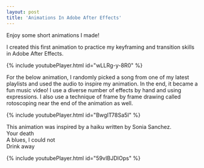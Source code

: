 ```yaml
---
layout: post
title: 'Animations In Adobe After Effects'
---
```


Enjoy some short animations I made!

I created this first animation to practice my keyframing and transition skills in Adobe After Effects.

{% include youtubePlayer.html id="wLLRg-y-8R0" %}
<br>


For the below animation, I randomly picked a song from one of my latest playlists and used the audio to inspire my animation. In the end, it became a fun music video! I use a diverse number of effects by hand and using expressions. I also use a technique of frame by frame drawing called rotoscoping near the end of the animation as well.

{% include youtubePlayer.html id="BwgIT78Sa5I" %}
<br>


This animation was inspired by a haiku written by Sonia Sanchez.<br>
Your death <br>
A blues, I could not <br>
Drink away <br>

{% include youtubePlayer.html id="59vIBJDlOps" %}